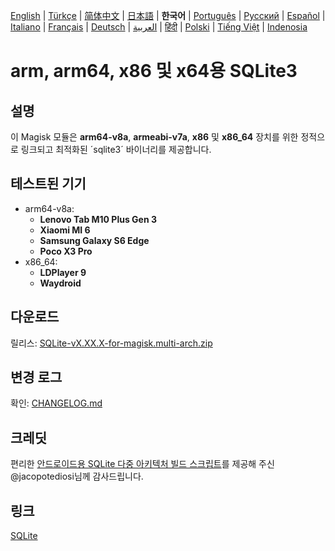 [English](README.md) | [Türkçe](README-TR.md) | [简体中文](README-CN.md) | [日本語](README-JP.md) | **한국어** | [Português](README-PT.md) | [Русский](README-RU.md) | [Español](README-ES.md) | [Italiano](README-IT.md) | [Français](README-FR.md) | [Deutsch](README-DE.md) | [العربية](README-AR.md) | [हिंदी](README-IN.md) | [Polski](README-PL.md) | [Tiếng Việt](README-VI.md) | [Indenosia](README-ID)


# arm, arm64, x86 및 x64용 SQLite3

## 설명

이 Magisk 모듈은 **arm64-v8a**, **armeabi-v7a**, **x86** 및 **x86_64** 장치를 위한 정적으로 링크되고 최적화된 ´sqlite3´ 바이너리를 제공합니다.

## 테스트된 기기

 - arm64-v8a:
   - **Lenovo Tab M10 Plus Gen 3**
   - **Xiaomi MI 6**
   - **Samsung Galaxy S6 Edge**
   - **Poco X3 Pro**
 - x86_64:
   - **LDPlayer 9**
   - **Waydroid**
   
## 다운로드

릴리스: [SQLite-vX.XX.X-for-magisk.multi-arch.zip](https://github.com/rojenzaman/sqlite3-magisk-module/releases)

## 변경 로그

확인: [CHANGELOG.md](CHANGELOG.md)

## 크레딧

편리한 [안드로이드용 SQLite 다중 아키텍처 빌드 스크립트](https://github.com/jacopotediosi/sqlite3-android)를 제공해 주신 @jacopotediosi님께 감사드립니다.

## 링크
[SQLite](https://www.sqlite.org/)
